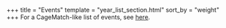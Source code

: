 +++
title = "Events"
template = "year_list_section.html"
sort_by = "weight"
+++
For a CageMatch-like list of events, see [here](./cm/).
